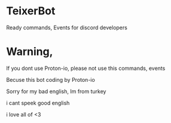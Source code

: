 # TeixerBot
Ready commands, Events for discord developers

# Warning,
If you dont use Proton-io, please not use this commands, events

Becuse this bot coding by Proton-io

Sorry for my bad english, Im from turkey

i cant speek good english

i love all of <3


